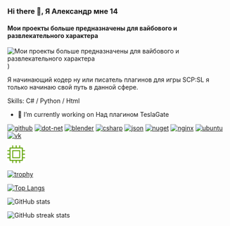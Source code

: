 ### Hi there 👋, Я Александр мне 14
#### Мои проекты больше предназначены для вайбового и развлекательного характера
![Мои проекты больше предназначены для вайбового и развлекательного характера](https://img.freepik.com/free-photo/cute-kitten-staring-out-window-playful-curiosity-generative-ai_188544-12520.jpg))

Я начинающий кодер ну или писатель плагинов для игры SCP:SL я только начинаю свой путь в данной сфере.

Skills: С# / Python / Html

- 🔭 I’m currently working on Над плагином TeslaGate 


[<img src='https://cdn.jsdelivr.net/npm/simple-icons@3.0.1/icons/github.svg' alt='github' height='40'>](https://github.com/Fatal-Error-404-developer)  [<img src='https://cdn.jsdelivr.net/npm/simple-icons@3.0.1/icons/dot-net.svg' alt='dot-net' height='40'>]( )  [<img src='https://cdn.jsdelivr.net/npm/simple-icons@3.0.1/icons/blender.svg' alt='blender' height='40'>]( )  [<img src='https://cdn.jsdelivr.net/npm/simple-icons@3.0.1/icons/csharp.svg' alt='csharp' height='40'>]( )  [<img src='https://cdn.jsdelivr.net/npm/simple-icons@3.0.1/icons/json.svg' alt='json' height='40'>]( )  [<img src='https://cdn.jsdelivr.net/npm/simple-icons@3.0.1/icons/nuget.svg' alt='nuget' height='40'>]( )  [<img src='https://cdn.jsdelivr.net/npm/simple-icons@3.0.1/icons/nginx.svg' alt='nginx' height='40'>]( )  [<img src='https://cdn.jsdelivr.net/npm/simple-icons@3.0.1/icons/ubuntu.svg' alt='ubuntu' height='40'>]( )  [<img src='https://cdn.jsdelivr.net/npm/simple-icons@3.0.1/icons/vk.svg' alt='vk' height='40'>](https://vk.com/digni12)  

<a href='https://docs.github.com/en/developers'><img src='https://raw.githubusercontent.com/acervenky/animated-github-badges/master/assets/devbadge.gif' width='40' height='40'></a> 

[![trophy](https://github-profile-trophy.vercel.app/?username=Fatal-Error-404-developer)](https://github.com/ryo-ma/github-profile-trophy)

[![Top Langs](https://github-readme-stats.vercel.app/api/top-langs/?username=Fatal-Error-404-developer)](https://github.com/anuraghazra/github-readme-stats)

![GitHub stats](https://github-readme-stats.vercel.app/api?username=Fatal-Error-404-developer&show_icons=true)  

![GitHub streak stats](https://streak-stats.demolab.com/?user=Fatal-Error-404-developer)  

